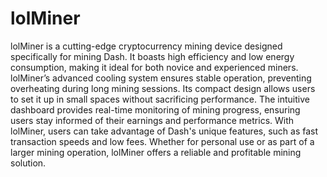 # lolMiner
lolMiner is a cutting-edge cryptocurrency mining device designed specifically for mining Dash. It boasts high efficiency and low energy consumption, making it ideal for both novice and experienced miners. lolMiner’s advanced cooling system ensures stable operation, preventing overheating during long mining sessions. Its compact design allows users to set it up in small spaces without sacrificing performance. The intuitive dashboard provides real-time monitoring of mining progress, ensuring users stay informed of their earnings and performance metrics. With lolMiner, users can take advantage of Dash's unique features, such as fast transaction speeds and low fees. Whether for personal use or as part of a larger mining operation, lolMiner offers a reliable and profitable mining solution.
